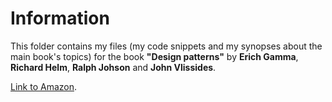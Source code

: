 # Information
This folder contains my files (my code snippets and my synopses about the main book's topics) for the book  **"Design patterns"** by **Erich Gamma**, **Richard Helm**, **Ralph Johson** and **John Vlissides**.

[Link to Amazon](http://www.amazon.com/Design-Patterns-Elements-Reusable-Object-Oriented-ebook/dp/B000SEIBB8).
